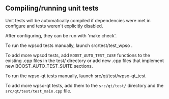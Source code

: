 Compiling/running unit tests
----------------------------

Unit tests will be automatically compiled if dependencies were met in configure
and tests weren't explicitly disabled.

After configuring, they can be run with 'make check'.

To run the wpsod tests manually, launch src/test/test_wpso .

To add more wpsod tests, add `BOOST_AUTO_TEST_CASE` functions to the existing
.cpp files in the test/ directory or add new .cpp files that
implement new BOOST_AUTO_TEST_SUITE sections.

To run the wpso-qt tests manually, launch src/qt/test/wpso-qt_test

To add more wpso-qt tests, add them to the `src/qt/test/` directory and
the `src/qt/test/test_main.cpp` file.